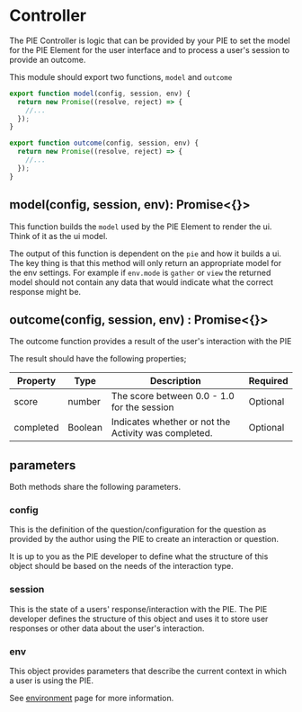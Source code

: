 # Controller

The PIE Controller is logic that can be provided by your PIE to set the model for the PIE Element for the user interface and to process a user's session to provide an outcome.

This module should export two functions, `model` and `outcome`

```javascript
export function model(config, session, env) {
  return new Promise((resolve, reject) => {
    //...
  });
}

export function outcome(config, session, env) {
  return new Promise((resolve, reject) => {
    //...
  });
}
```

## model(config, session, env): Promise<{}>

This function builds the `model` used by the PIE Element to render the ui. Think of it as the ui model.

The output of this function is dependent on the `pie` and how it builds a ui. The key thing is that this method will only return an appropriate model for the env settings. For example if `env.mode` is `gather` or `view` the returned model should not contain any data that would indicate what the correct response might be.

## outcome(config, session, env) : Promise<{}>

The outcome function provides a result of the user's interaction with the PIE

The result should have the following properties;

| Property  | Type    | Description                                          | Required |
| --------- | ------- | ---------------------------------------------------- | -------- |
| score     | number  | The score between 0.0 - 1.0 for the session          | Optional |
| completed | Boolean | Indicates whether or not the Activity was completed. | Optional |

## parameters

Both methods share the following parameters.

### config

This is the definition of the question/configuration for the question as provided by the author using the PIE to create an interaction or question.

It is up to you as the PIE developer to define what the structure of this object should be based on the needs of the interaction type.

### session

This is the state of a users' response/interaction with the PIE. The PIE developer defines the structure of this object and uses it to store user responses or other data about the user's interaction.

### env

This object provides parameters that describe the current context in which a user is using the PIE.

See [environment](environment.md) page for more information.
